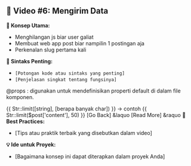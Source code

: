 ## 🎥 Video #6: Mengirim Data

**🧠 Konsep Utama:**

- Menghilangan js biar user galiat
- Membuat web app post biar nampilin 1 postingan aja
- Perkenalan slug pertama kali

**📌 Sintaks Penting:**

- `[Potongan kode atau sintaks yang penting]`
- `[Penjelasan singkat tentang fungsinya]`

@props : digunakan untuk mendefinisikan properti default di dalam file komponen.

{{ Str::limit([string], [berapa banyak char]) }} -> contoh {{ Str::limit($post['content'], 50) }}
[Go Back] &laquo
[Read More] &raquo
**📘 Best Practices:**

- [Tips atau praktik terbaik yang disebutkan dalam video]

**💡 Ide untuk Proyek:**

- [Bagaimana konsep ini dapat diterapkan dalam proyek Anda]
